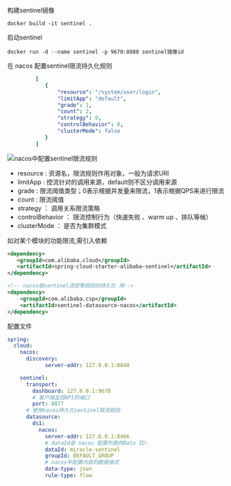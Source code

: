 构建sentinel镜像
```
docker build -it sentinel .
```
启动sentinel
```
docker run -d --name sentinel -p 9670:8080 sentinel镜像id
```

在 nacos 配置sentinel限流持久化规则
```yaml
         [
            {
                "resource": "/system/user/login",
                "limitApp": "default",
                "grade": 1,
                "count": 2,
                "strategy": 0,
                "controlBehavior": 0,
                "clusterMode": false
            }
         ]
```
![nacos中配置sentinel限流规则](https://images.gitee.com/uploads/images/2020/1106/145706_a1d9780c_4776729.png "2020-11-06 14-56-07 的屏幕截图.png")
 * resource : 资源名，限流规则作用对象，一般为请求URI
 * limitApp : 控流针对的调用来源，default则不区分调用来源
 * grade :  限流阈值类型；0表示根据并发量来限流，1表示根据QPS来进行限流
 * count :  限流阈值
 * strategy ： 调用关系限流策略
 * controlBehavior ： 限流控制行为（快速失败 、warm up 、排队等候）
 * clusterMode ： 是否为集群模式
 
 
 如对某个模块的功能限流,需引入依赖
 ```xml
<dependency>
    <groupId>com.alibaba.cloud</groupId>
    <artifactId>spring-cloud-starter-alibaba-sentinel</artifactId>
</dependency>
```
```xml
<!-- nacos做sentinel流控等规则的持久化 用-->
<dependency>
    <groupId>com.alibaba.csp</groupId>
    <artifactId>sentinel-datasource-nacos</artifactId>
</dependency>
```

配置文件
```yaml
spring:
  cloud:
    nacos:
      discovery:
            server-addr: 127.0.0.1:8848

    sentinel:
      transport:
        dashboard: 127.0.0.1:9670
        # 客户端监控API的端口
        port: 8877
      # 使用nacos持久化sentinel限流规则
      datasource:
        ds1:
          nacos:
            server-addr: 127.0.0.1:8466
            # dataId是 nacos 配置列表的Data ID:
            dataId: miracle-sentinel
            groupId: DEFAULT_GROUP
            # nacos中配置内容的数据格式
            data-type: json
            rule-type: flow

```